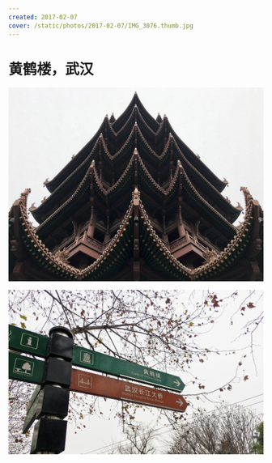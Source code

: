 ```yaml
---
created: 2017-02-07
cover: /static/photos/2017-02-07/IMG_3076.thumb.jpg
---
```


# 黄鹤楼，武汉

![](/static/photos/2017-02-07/IMG_3076.jpg)

![](/static/photos/2017-02-07/IMG_3063.jpg)
